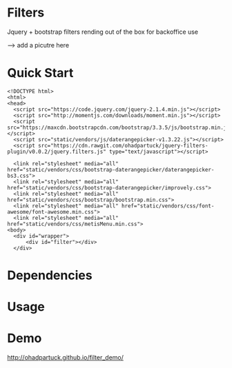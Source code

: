 # Filters
Jquery + bootstrap filters rending out of the box for backoffice use

--> add a picutre here

# Quick Start
```
<!DOCTYPE html>
<html>
<head>
  <script src="https://code.jquery.com/jquery-2.1.4.min.js"></script>
  <script src="http://momentjs.com/downloads/moment.min.js"></script>
  <script src="https://maxcdn.bootstrapcdn.com/bootstrap/3.3.5/js/bootstrap.min.js"></script>
  <script src="static/vendors/js/daterangepicker-v1.3.22.js"></script>
  <script src="https://cdn.rawgit.com/ohadpartuck/jquery-filters-plugin/v0.0.2/jquery.filters.js" type="text/javascript"></script>
  
  <link rel="stylesheet" media="all" href="static/vendors/css/bootstrap-daterangepicker/daterangepicker-bs3.css">
  <link rel="stylesheet" media="all" href="static/vendors/css/bootstrap-daterangepicker/improvely.css">
  <link rel="stylesheet" media="all" href="static/vendors/css/bootstrap/bootstrap.min.css">
  <link rel="stylesheet" media="all" href="static/vendors/css/font-awesome/font-awesome.min.css">
  <link rel="stylesheet" media="all" href="static/vendors/css/metisMenu.min.css">
<body>
  <div id="wrapper">
      <div id="filter"></div>
  </div> 
```

# Dependencies


# Usage


# Demo
http://ohadpartuck.github.io/filter_demo/

